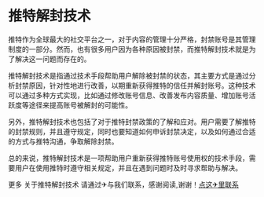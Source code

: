 # 推特解封技术

推特作为全球最大的社交平台之一，对于内容的管理十分严格，封禁账号是其管理制度的一部分。然而，也有很多用户因为各种原因被封禁，而推特解封技术就是为了解决这一问题而存在的。

推特解封技术是指通过技术手段帮助用户解除被封禁的状态，其主要方式是通过分析封禁原因，针对性地进行改善，以期重新获得推特的信任并解封账号。这种技术可以通过多种方式实现，比如通过修改账号信息、改善发布内容质量、增加账号活跃度等途径来提高账号被解封的可能性。

另外，推特解封技术也包括了对于推特封禁政策的了解和应对。用户需要了解推特的封禁规则，并且遵守规定，同时也要知道如何申诉封禁决定，以及如何通过合适的方式与推特沟通，争取解除封禁。

总的来说，推特解封技术是一项帮助用户重新获得推特账号使用权的技术手段，需要用户在使用推特时遵守相关规定，并且在遇到问题时及时寻求帮助与解决。

更多 关于推特解封技术 请通过✈与我们联系，感谢阅读,谢谢！[点这✈里联系](https://ss.k02.cc)